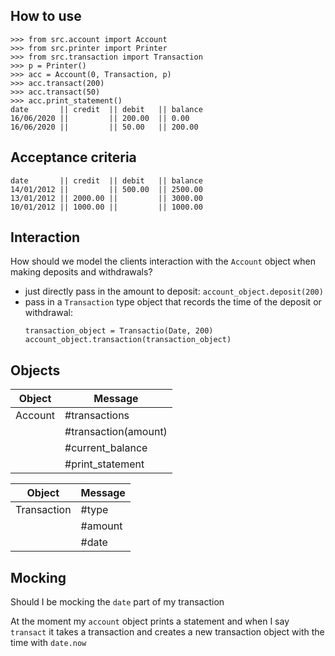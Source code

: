 
## How to use
```
>>> from src.account import Account
>>> from src.printer import Printer
>>> from src.transaction import Transaction
>>> p = Printer()
>>> acc = Account(0, Transaction, p)
>>> acc.transact(200)
>>> acc.transact(50)
>>> acc.print_statement()
date       || credit  || debit   || balance
16/06/2020 ||         || 200.00  || 0.00   
16/06/2020 ||         || 50.00   || 200.00 
```

## Acceptance criteria

```
date       || credit  || debit   || balance
14/01/2012 ||         || 500.00  || 2500.00
13/01/2012 || 2000.00 ||         || 3000.00
10/01/2012 || 1000.00 ||         || 1000.00
```

## Interaction

How should we model the clients interaction with the `Account` object when making deposits and withdrawals?
- just directly pass in the amount to deposit:
  `account_object.deposit(200)`
- pass in a `Transaction` type object that records the time of the deposit or withdrawal:
  ```
  transaction_object = Transactio(Date, 200)
  account_object.transaction(transaction_object)
  ```

## Objects

| Object | Message |
| --- | --- |
| Account | #transactions |
| | #transaction(amount) |
| | #current_balance |
| | #print_statement |

| Object | Message |
| --- | --- |
| Transaction | #type |
| | #amount |
| | #date |

## Mocking

Should I be mocking the `date` part of my transaction

At the moment my `account` object prints a statement and when I say
`transact` it takes a transaction and creates a new transaction object with the time with `date.now`
